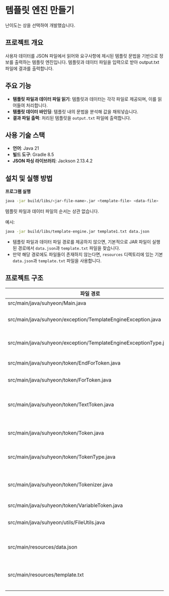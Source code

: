 # 템플릿 엔진 만들기

난이도는 상을 선택하여 개발했습니다.

## 프로젝트 개요

사용자 데이터를 JSON 파일에서 읽어와 요구사항에 제시된 템플릿 문법을 기반으로 정보를 출력하는 템플릿 엔진입니다. 
템플릿과 데이터 파일을 입력으로 받아 output.txt 파일에 결과를 출력합니다.

## 주요 기능

- **템플릿 파일과 데이터 파일 읽기**: 템플릿과 데이터는 각각 파일로 제공되며, 이를 읽어들여 처리합니다.
- **템플릿 데이터 바인딩**: 템플릿 내의 문법을 분석해 값을 채워넣습니다.
- **결과 파일 출력**: 처리된 템플릿을 `output.txt` 파일에 출력합니다.

## 사용 기술 스택

- **언어**: Java 21
- **빌드 도구**: Gradle 8.5
- **JSON 파싱 라이브러리**: Jackson 2.13.4.2

## 설치 및 실행 방법

**프로그램 실행**

```sh
java -jar build/libs/<jar-file-name>.jar <template-file> <data-file>
```
템플릿 파일과 데이터 파일의 순서는 상관 없습니다.

예시:

```sh
java -jar build/libs/template-engine.jar template1.txt data.json
```

- 템플릿 파일과 데이터 파일 경로를 제공하지 않으면, 기본적으로 JAR 파일이 실행된 경로에서 `data.json`과 `template.txt` 파일을 찾습니다.
- 만약 해당 경로에도 파일들이 존재하지 않는다면, `resources` 디렉토리에 있는 기본 `data.json`과 `template.txt` 파일을 사용합니다.

## 프로젝트 구조
| 파일 경로                                                            | 설명                       |
|------------------------------------------------------------------|--------------------------|
| src/main/java/suhyeon/Main.java                                  | Main 클래스                 |
| src/main/java/suhyeon/exception/TemplateEngineException.java     | 템플릿 엔진 커스텀 Exception     |
| src/main/java/suhyeon/exception/TemplateEngineExceptionType.java | 템플릿 엔진 Exception 유형 Enum |
| src/main/java/suhyeon/token/EndForToken.java                     | "for" 구분의 종료 토큰          |
| src/main/java/suhyeon/token/ForToken.java                        | "for" 구문을 토큰             |
| src/main/java/suhyeon/token/TextToken.java                       | 템플릿 문법이 사용되지 않은 텍스트 토큰   |
| src/main/java/suhyeon/token/Token.java                           | 템플릿 문자열 토큰의 추상 클래스       |
| src/main/java/suhyeon/token/TokenType.java                       | 템플릿 문자열 토큰 유형 Enum       |
| src/main/java/suhyeon/token/Tokenizer.java                       | 템플릿 문자열 분석하여 토큰 목록으로 변환  |
| src/main/java/suhyeon/token/VariableToken.java                   | 변수 토큰                    |
| src/main/java/suhyeon/utils/FileUtils.java                       | 파일 읽기 및 쓰기 유틸리티 클래스      |
| src/main/resources/data.json                                     | 과제에 제공된 data.json 파일     |
| src/main/resources/template.txt                                  | 과제에 제공된 template.txt 파일  |
